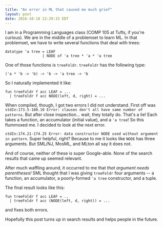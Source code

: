 ```yaml
---
title: "An error in ML that caused me much grief"
layout: post
date: 2016-10-18 22:29:33 EDT
---
```


I am in a Programming Languages class (COMP 105 at Tufts, if you're curious).
We are in the middle of a problemset to learn ML. In that problemset, we have
to write several functions that deal with trees:

~~~
datatype 'a tree = LEAF
                 | NODE of 'a tree * 'a * 'a tree 
~~~

One of those functions is `treeFoldr`. `treeFoldr` has the following type:

~~~
('a * 'b -> 'b) -> 'b -> 'a tree -> 'b
~~~

So I naturally implemented it like:

~~~
fun treeFoldr f acc LEAF = ...
  | treeFoldr f acc NODE(left, d, right) = ...
~~~

When compiled, though, I got two errors I did not understand. First off was
`stdIn:173.5-180.10 Error: clauses don't all have same number of patterns`.
But after close inspection... wait, they totally do. That's a lie! Each takes a
function, an accumulator (initial value), and a `'a tree`! So this flummoxed
me. I decided to look at the next error.

`stdIn:174.21-174.25 Error: data constructor NODE used without argument in
pattern`. Super helpful, right? Because to me it looks like `NODE` has three
arguments. But SML/NJ, MosML, and MLton all say it does not.

And of course, neither of these is super Google-able. None of the search
results that came up seemed relevant.

After much waffling around, it occurred to me that *that argument needs
parentheses!* SML thought that I was giving `treeFoldr` four arguments -- a
function, an accumulator, a poorly-formed `'a tree` constructor, and a tuple.

The final result looks like this:

~~~
fun treeFoldr f acc LEAF = ..
  | treeFoldr f acc (NODE(left, d, right)) = ...
~~~

and fixes both errors.

Hopefully this post turns up in search results and helps people in the future.
